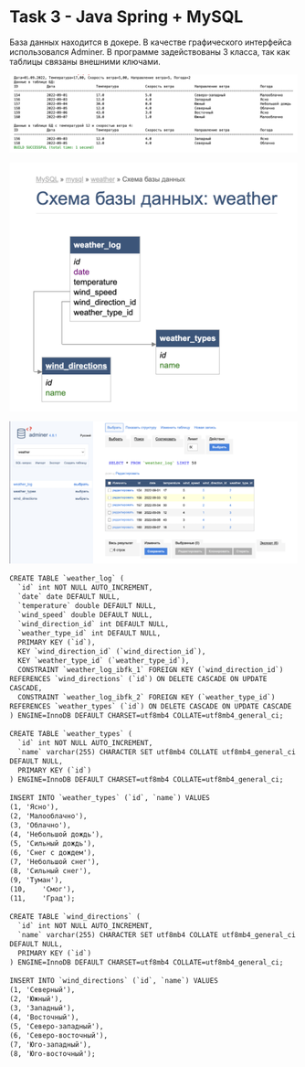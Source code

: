 # Task 3 - Java Spring + MySQL
База данных находится в докере. В качестве графического интерфейса использовался Adminer.
В программе задействованы 3 класса, так как таблицы связаны внешними ключами.

![srcreenshot](Screenshot_1.png)

![srcreenshot](Screenshot_2.png)

![srcreenshot](Screenshot_3.png)

```
CREATE TABLE `weather_log` (
  `id` int NOT NULL AUTO_INCREMENT,
  `date` date DEFAULT NULL,
  `temperature` double DEFAULT NULL,
  `wind_speed` double DEFAULT NULL,
  `wind_direction_id` int DEFAULT NULL,
  `weather_type_id` int DEFAULT NULL,
  PRIMARY KEY (`id`),
  KEY `wind_direction_id` (`wind_direction_id`),
  KEY `weather_type_id` (`weather_type_id`),
  CONSTRAINT `weather_log_ibfk_1` FOREIGN KEY (`wind_direction_id`) REFERENCES `wind_directions` (`id`) ON DELETE CASCADE ON UPDATE CASCADE,
  CONSTRAINT `weather_log_ibfk_2` FOREIGN KEY (`weather_type_id`) REFERENCES `weather_types` (`id`) ON DELETE CASCADE ON UPDATE CASCADE
) ENGINE=InnoDB DEFAULT CHARSET=utf8mb4 COLLATE=utf8mb4_general_ci;

CREATE TABLE `weather_types` (
  `id` int NOT NULL AUTO_INCREMENT,
  `name` varchar(255) CHARACTER SET utf8mb4 COLLATE utf8mb4_general_ci DEFAULT NULL,
  PRIMARY KEY (`id`)
) ENGINE=InnoDB DEFAULT CHARSET=utf8mb4 COLLATE=utf8mb4_general_ci;

INSERT INTO `weather_types` (`id`, `name`) VALUES
(1,	'Ясно'),
(2,	'Малооблачно'),
(3,	'Облачно'),
(4,	'Небольшой дождь'),
(5,	'Сильный дождь'),
(6,	'Снег с дождем'),
(7,	'Небольшой снег'),
(8,	'Сильный снег'),
(9,	'Туман'),
(10,	'Смог'),
(11,	'Град');

CREATE TABLE `wind_directions` (
  `id` int NOT NULL AUTO_INCREMENT,
  `name` varchar(255) CHARACTER SET utf8mb4 COLLATE utf8mb4_general_ci DEFAULT NULL,
  PRIMARY KEY (`id`)
) ENGINE=InnoDB DEFAULT CHARSET=utf8mb4 COLLATE=utf8mb4_general_ci;

INSERT INTO `wind_directions` (`id`, `name`) VALUES
(1,	'Северный'),
(2,	'Южный'),
(3,	'Западный'),
(4,	'Восточный'),
(5,	'Северо-западный'),
(6,	'Северо-восточный'),
(7,	'Юго-западный'),
(8,	'Юго-восточный');
```
